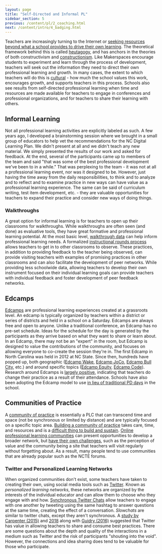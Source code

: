 ```yaml
---
layout: page
title: "Self-Directed and Informal PL"
sidebar_section: 5
previous: /content/pl/2_coaching.html
next: /content/intro/4_badging.html
---
```

Teachers are increasingly turning to the Internet or [seeking resources beyond what a school provides to drive their own learning][1]. The theoretical framework behind this is called [heutagogy][2], and has anchors in the theories of both constructivism and [constructionism][3]. Like Makerspaces encourage students to experiment and learn through the process of development, teachers will seek out the information they need to direct their own professional learning and growth. In many cases, the extent to which teachers will do this is [cultural][4] - how much the school values this work, encourages growth, and supports teachers in this process. Schools also see results from self-directed professional learning when time and resources are made available for teachers to engage in conferences and professional organizations, and for teachers to share their learning with others.

## Informal Learning
Not all professional learning activities are explicitly labeled as such. A few years ago, I developed a brainstorming session where we brought in a small group of educators to help vet the recommendations for the NC Digital Learning Plan. We didn't present at all and we didn't teach any new material. We simply presented the results of our work and asked for feedback. At the end, several of the participants came up to members of the team and said "that was some of the best professional development we've been to in a while." That was perplexing to the team - it was not at all a professional learning event, nor was it designed to be. However, just having the time away from the daily responsibilities, to think and to analyze and to reflect and to examine practice in new ways can have value as a professional learning experience. The same can be said of curriculum writing, test item development, etc. - they are valuable opportunities for teachers to expand their practice and consider new ways of doing things.  

### Walkthroughs
A great option for informal learning is for teachers to open up their classrooms for walkthroughs. While walkthroughs are often seen (and done) as evaluative tools, they have great formative and professional learning potential. At the most basic level, [walkthrough data][5] can help inform professional learning needs. A formalized [instructional rounds process][6] allows teachers to get in to other classrooms to observe. These practices, in addition to providing feedback to the teacher being observed, can provide visiting teachers with examples of promising practices in other classrooms and can also facilitate the development of peer networks. While providing less schoolwide data, allowing teachers to develop their own instrument focused on their individual learning goals can provide teachers with individual feedback and foster development of peer feedback networks.

## Edcamps
[Edcamps][7] are professional learning experiences created at a grassroots level. An edcamp is typically organized by teachers within a district or series of districts and held in a school on a Saturday. Edcamps are always free and open to anyone. Unlike a traditional conference, an Edcamp has no pre-set schedule. Ideas for the schedule for the day is generated by the participants as they arrive based on what they want to share or learn about. In an Edcamp, there may not be an "expert" in the room, but Edcamp is designed to value the contributions of the community, and focuses on allowing everyone to co-create the session they're in. The first Edcamp in North Carolina was held in 2012 at NC State. Since then, hundreds have popped up, both geographic ([Edcamp Wake][8], [Edcamp JoCo][9], [Edcamp Bull City][10], etc.) and around specific topics ([Edcamp Equity][11], [Edcamp Code][12]). Research around Edcamps is [largely positive][13], indicating that teachers do change their practice as a result of their attendance. Schools have also been adopting the Edcamp model to use [in lieu of traditional PD days][14] in the school.

## Communities of Practice
A [community of practice][15] is essentially a PLC that can transcend time and space (not be synchronous or limited by distance) and are typically focused on a specific topic area.  [Building a community of practice][16] takes care, time, and resources and is a [difficult thing to build and sustain][17]. [Online professional learning communities][18] can present opportunities to develop a broader network, but [have their own challenges][19], such as the perception of value and the community being a site that teachers will visit regularly without forgetting about. As a result, many people tend to use communities that are already popular such as the NCTE forums.

### Twitter and Personalized Learning Networks
When organized communities don't exist, some teachers have taken to creating their own, using social media tools such as [Twitter][20]. Known as _personalized learning networks_, these networks are organized by the interests of the individual educator and can allow them to choose who they engage with and how. [Synchronous Twitter Chats][21] allow teachers to engage with one another by tweeting using the same hashtag to answer questions at the same time, creating the effect of a conversation. _Slowchats_ are similar to twitter chats, except they aren't synchronous. A [study by Carpenter (2015)][22] and [2018][23] along with [Guidry (2016)][24] suggested that Twitter has value in allowing teachers to share and consume best practices. There are some questions about the depth and quality of the interactions in a medium such as Twitter and the risk of participants "shouting into the void". However, the connections and idea sharing does tend to be valuable for those who participate.


[1]:	http://blog.tomorrow.org/2018/07/30/teachers-pd-what-teachers-need-what-districts-are-offering/
[2]:	https://ebookcentral.proquest.com/lib/ncsu/reader.action?docID=554635&ppg=176
[3]:	http://edutechwiki.unige.ch/en/Constructionism
[4]:	https://usergeneratededucation.wordpress.com/2013/11/11/teacher-agency-self-directed-professional-development/
[5]:	https://buildingrti.utexas.org/resource-pages/instructional-walkthrough-tools
[6]:	https://www.birdvilleschools.net/cms/lib/TX01000797/Centricity/Domain/3660/Learning%20From%20Instructional%20Rounds.pdf
[7]:	https://www.edcamp.org/
[8]:	https://sites.google.com/wcpss.net/edcampwake/home
[9]:	https://www.edcamp.org/content/edcamp-joco-2019
[10]:	https://sites.google.com/view/edcampbullcity/home
[11]:	https://www.edcamp.org/content/edcamp-equity-2020
[12]:	https://www.fi.ncsu.edu/event/edcampcode-beyond-the-hour-of-code-workshops-for-all-teachers/
[13]:	https://www.researchgate.net/publication/324864853_Educators'_perspectives_on_the_impact_of_Edcamp_unconference_professional_learning
[14]:	https://www.researchgate.net/publication/325758020_Educator_perceptions_of_district-mandated_Edcamp_unconferences
[15]:	https://wenger-trayner.com/introduction-to-communities-of-practice/
[16]:	https://secure.ncte.org/library/NCTEFiles/Resources/Journals/CC/0212nov2011/CC0212Policy.pdf
[17]:	https://books.google.com/books?id=m1xZuNq9RygC&printsec=frontcover#v=onepage&q&f=false
[18]:	https://elearnmag.acm.org/featured.cfm?aid=1806336
[19]:	https://tech.ed.gov/wp-content/uploads/2014/10/Exploratory-Research-on-Designing-Online-Communities-FINAL.pdf
[20]:	https://www.schrockguide.net/twitter-for-teachers.html
[21]:	https://raventools.com/blog/understanding-twitter-chats/
[22]:	file:///Users/mjsamber/Downloads/article_147418.pdf
[23]:	https://www.learntechlib.org/p/182834/
[24]:	https://www.igi-global.com/chapter/twitter-chat-as-an-informal-learning-tool/137240